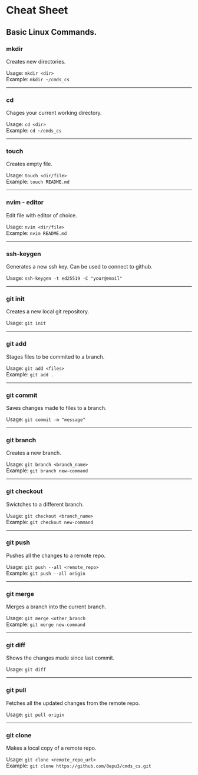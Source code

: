 # Cheat Sheet

## Basic Linux Commands.

### mkdir

Creates new directories.

Usage:   `mkdir <dir>` <br>
Example: `mkdir ~/cmds_cs` 

---

### cd

Chages your current working directory.

Usage:   `cd <dir>` <br>
Example: `cd ~/cmds_cs`

---

### touch

Creates empty file.

Usage: `touch <dir/file>` <br>
Example: `touch README.md`

---

### nvim - editor 

Edit file with editor of choice.

Usage:   `nvim <dir/file>` <br>
Example: `nvim README.md`

---

### ssh-keygen

Generates a new ssh key. Can be used to connect to github.

Usage:   `ssh-keygen -t ed25519 -C "your@email"` <br>

---

### git init 

Creates a new local git repository.

Usage:   `git init` <br>

---

### git add 

Stages files to be commited to a branch.

Usage:   `git add <files>` <br>
Example: `git add .` 

---

### git commit 

Saves changes made to files to a branch.

Usage:   `git commit -m "message"` <br>

---

### git branch 

Creates a new branch.

Usage:   `git branch <branch_name>` <br>
Example: `git branch new-command`

---

### git checkout 

Swictches to a different branch.

Usage:   `git checkout <branch_name>` <br>
Example: `git checkout new-command`

---

### git push 

Pushes all the changes to a remote repo.

Usage:   `git push --all <remote_repo>` <br>
Example: `git push --all origin`

---

### git merge 

Merges a branch into the current branch.

Usage:   `git merge <other_branch` <br>
Example: `git merge new-command`

---

### git diff 

Shows the changes made since last commit.

Usage:   `git diff`

---

### git pull 

Fetches all the updated changes from the remote repo.

Usage:   `git pull origin`

---

### git clone 

Makes a local copy of a remote repo.

Usage:   `git clone <remote_repo_url>` <br>
Example: `git clone https://github.com/8epu3/cmds_cs.git`
